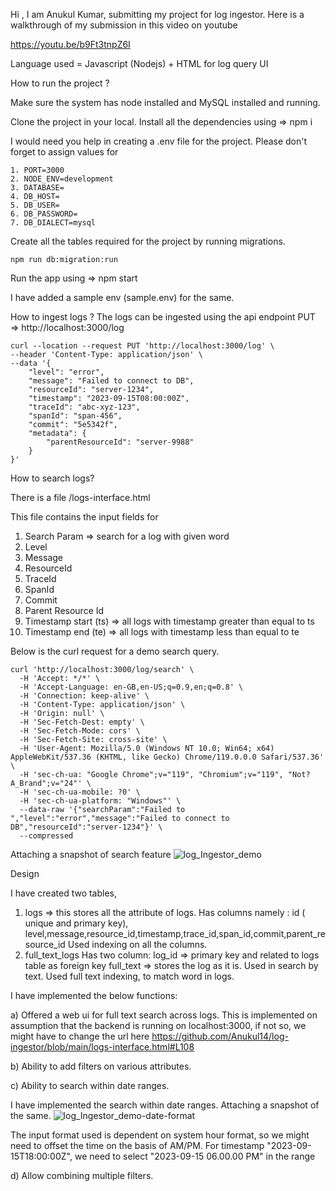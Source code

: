 Hi , I am Anukul Kumar, submitting my project for log ingestor.
Here is a walkthrough of my submission in this video on youtube

https://youtu.be/b9Ft3tnpZ6I

Language used = Javascript (Nodejs) + HTML for log query UI

How to run the project ?

Make sure the system has node installed and MySQL installed and running.

Clone the project in your local.
Install all the dependencies using => npm i

I would need you help in creating a .env file for the project.
Please don't forget to assign values for
```
1. PORT=3000
2. NODE_ENV=development
3. DATABASE=
4. DB_HOST=
5. DB_USER=
6. DB_PASSWORD=
7. DB_DIALECT=mysql
```
Create all the tables required for the project by running migrations.

`npm run db:migration:run`

Run the app using => npm start

I have added a sample env (sample.env) for the same.

How to ingest logs ?
The logs can be ingested using the api endpoint
PUT => http://localhost:3000/log

```
curl --location --request PUT 'http://localhost:3000/log' \
--header 'Content-Type: application/json' \
--data '{
	"level": "error",
	"message": "Failed to connect to DB",
    "resourceId": "server-1234",
	"timestamp": "2023-09-15T08:00:00Z",
	"traceId": "abc-xyz-123",
    "spanId": "span-456",
    "commit": "5e5342f",
    "metadata": {
        "parentResourceId": "server-9988"
    }
}'
```

How to search logs?

There is a file /logs-interface.html

This file contains the input fields for

1. Search Param => search for a log with given word
2. Level
3. Message
4. ResourceId
5. TraceId
6. SpanId
7. Commit
8. Parent Resource Id
9. Timestamp start (ts) => all logs with timestamp greater than equal to ts
10. Timestamp end (te) => all logs with timestamp less than equal to te

	

Below is the curl request for a demo search query.

```
curl 'http://localhost:3000/log/search' \
  -H 'Accept: */*' \
  -H 'Accept-Language: en-GB,en-US;q=0.9,en;q=0.8' \
  -H 'Connection: keep-alive' \
  -H 'Content-Type: application/json' \
  -H 'Origin: null' \
  -H 'Sec-Fetch-Dest: empty' \
  -H 'Sec-Fetch-Mode: cors' \
  -H 'Sec-Fetch-Site: cross-site' \
  -H 'User-Agent: Mozilla/5.0 (Windows NT 10.0; Win64; x64) AppleWebKit/537.36 (KHTML, like Gecko) Chrome/119.0.0.0 Safari/537.36' \
  -H 'sec-ch-ua: "Google Chrome";v="119", "Chromium";v="119", "Not?A_Brand";v="24"' \
  -H 'sec-ch-ua-mobile: ?0' \
  -H 'sec-ch-ua-platform: "Windows"' \
  --data-raw '{"searchParam":"Failed to ","level":"error","message":"Failed to connect to DB","resourceId":"server-1234"}' \
  --compressed

```

Attaching a snapshot of search feature
![log_Ingestor_demo](https://github.com/Anukul14/log-ingestor/assets/42563010/de496ecb-7887-4fbe-8842-9838904fa9f8)



Design

I have created two tables,
1) logs => this stores all the attribute of logs.
   Has columns namely :
    id ( unique and primary key), level,message,resource_id,timestamp,trace_id,span_id,commit,parent_resource_id
    Used indexing on all the columns.
2) full_text_logs
   Has two column:
   log_id => primary key and related to logs table as foreign key
   full_text => stores the log as it is. Used in search by text.
   Used full text indexing, to match word in logs.

 I have implemented the below functions:
 
a) Offered a web ui for full text search across logs.
	This is implemented on assumption that the backend is running on localhost:3000, if not so, we might have to change the url 
	here https://github.com/Anukul14/log-ingestor/blob/main/logs-interface.html#L108

b) Ability to add filters on various attributes.

c) Ability to search within date ranges.

I have implemented the search within date ranges.
Attaching a snapshot of the same.
![log_Ingestor_demo-date-format](https://github.com/Anukul14/log-ingestor/assets/42563010/df841683-5b1c-4811-9c88-c873050443dc)

The input format used is dependent on system hour format, so we might need to offset the time on the basis of AM/PM.
For timestamp "2023-09-15T18:00:00Z", we need to select "2023-09-15 06.00.00 PM" in the range 

d) Allow combining multiple filters.
